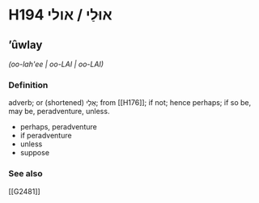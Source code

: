 # H194 אוּלַי / אולי

## ʼûwlay

_(oo-lah'ee | oo-LAI | oo-LAI)_

### Definition

adverb; or (shortened) אֻלַי; from [[H176]]; if not; hence perhaps; if so be, may be, peradventure, unless.

- perhaps, peradventure
- if peradventure
- unless
- suppose
### See also

[[G2481]]

